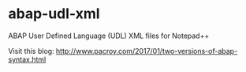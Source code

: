 # abap-udl-xml
ABAP User Defined Language (UDL) XML files for Notepad++

Visit this blog: http://www.pacroy.com/2017/01/two-versions-of-abap-syntax.html
